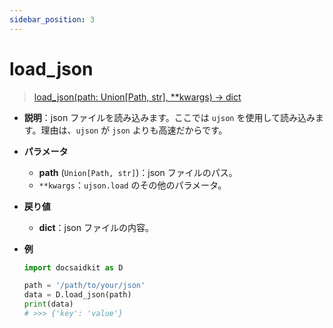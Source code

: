```yaml
---
sidebar_position: 3
---
```


# load_json

> [load_json(path: Union[Path, str], \*\*kwargs) -> dict](https://github.com/DocsaidLab/DocsaidKit/blob/012540eebaebb2718987dd3ec0f7dcf40f403caa/docsaidkit/utils/files_utils.py#L50)

- **説明**：json ファイルを読み込みます。ここでは `ujson` を使用して読み込みます。理由は、`ujson` が `json` よりも高速だからです。

- **パラメータ**

  - **path** (`Union[Path, str]`)：json ファイルのパス。
  - `**kwargs`：`ujson.load` のその他のパラメータ。

- **戻り値**

  - **dict**：json ファイルの内容。

- **例**

  ```python
  import docsaidkit as D

  path = '/path/to/your/json'
  data = D.load_json(path)
  print(data)
  # >>> {'key': 'value'}
  ```
